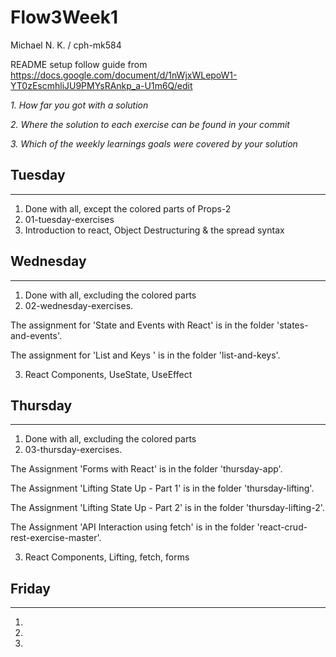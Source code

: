 # Flow3Week1
Michael N. K. / cph-mk584

README setup follow guide from https://docs.google.com/document/d/1nWjxWLepoW1-YT0zEscmhliJU9PMYsRAnkp_a-U1m6Q/edit

*1. How far you got with a solution*

*2. Where the solution to each exercise can be found in your commit*

*3. Which of the weekly learnings goals were covered by your solution*

## Tuesday
-----
1. Done with all, except the colored parts of Props-2
2. 01-tuesday-exercises
3. Introduction to react, Object Destructuring & the spread syntax

## Wednesday
-----
1. Done with all, excluding the colored parts
2. 02-wednesday-exercises. 

The assignment for 'State and Events with React' is in the folder 'states-and-events'.

The assignment for 'List and Keys ' is in the folder 'list-and-keys'.

3. React Components, UseState, UseEffect

## Thursday
-----
1. Done with all, excluding the colored parts
2. 03-thursday-exercises.

The Assignment 'Forms with React' is in the folder 'thursday-app'.

The Assignment 'Lifting State Up - Part 1' is in the folder 'thursday-lifting'.

The Assignment 'Lifting State Up - Part 2' is in the folder 'thursday-lifting-2'.

The Assignment 'API Interaction using fetch' is in the folder 'react-crud-rest-exercise-master'.

3. React Components, Lifting, fetch, forms

## Friday
-----
1. 
2. 
3. 
